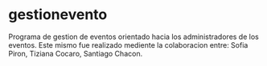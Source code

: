 # gestionevento
Programa de gestion de eventos orientado hacia los administradores de los eventos.
Este mismo fue realizado mediente la colaboracion entre: Sofia Piron, Tiziana Cocaro, Santiago Chacon.